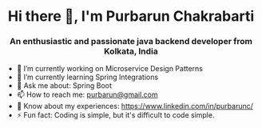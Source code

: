 <h1 align="center">Hi there 👋, I'm Purbarun Chakrabarti</h1>
<h3 align="center">An enthusiastic and passionate java backend developer from Kolkata, India</h3>

- 🔭 I’m currently working on Microservice Design Patterns
- 🌱 I’m currently learning Spring Integrations
- 💬 Ask me about: Spring Boot
- 📫 How to reach me: purbarun@gmail.com
- 📄 Know about my experiences: https://www.linkedin.com/in/purbarunc/
- ⚡ Fun fact: Coding is simple, but it's difficult to code simple.

